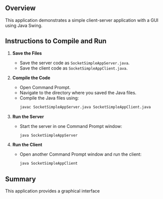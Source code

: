## Overview
This application demonstrates a simple client-server application with a GUI using Java Swing.

## Instructions to Compile and Run

1. **Save the Files**
   - Save the server code as `SocketSimpleAppServer.java`.
   - Save the client code as `SocketSimpleAppClient.java`.

2. **Compile the Code**
   - Open Command Prompt.
   - Navigate to the directory where you saved the Java files.
   - Compile the Java files using:
     ```cmd
     javac SocketSimpleAppServer.java SocketSimpleAppClient.java
     ```

3. **Run the Server**
   - Start the server in one Command Prompt window:
     ```cmd
     java SocketSimpleAppServer
     ```

4. **Run the Client**
   - Open another Command Prompt window and run the client:
     ```cmd
     java SocketSimpleAppClient
     ```

## Summary
This application provides a graphical interface
